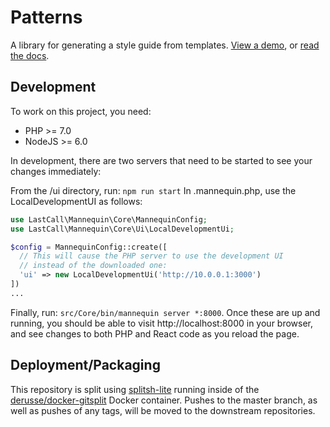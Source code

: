 Patterns
========

A library for generating a style guide from templates. [View a demo](https://demo.mannequin.io), or [read the docs](https://mannequin.io).

Development
-----------

To work on this project, you need:

- PHP >= 7.0
- NodeJS >= 6.0

In development, there are two servers that need to be started to see your changes immediately:

From the /ui directory, run: `npm run start`
In .mannequin.php, use the LocalDevelopmentUI as follows:
```php
use LastCall\Mannequin\Core\MannequinConfig;
use LastCall\Mannequin\Core\Ui\LocalDevelopmentUi;

$config = MannequinConfig::create([
  // This will cause the PHP server to use the development UI
  // instead of the downloaded one:
  'ui' => new LocalDevelopmentUi('http://10.0.0.1:3000')
])
...
```
Finally, run: `src/Core/bin/mannequin server *:8000`.  Once these are up and running, you should be able to visit http://localhost:8000 in your browser, and see changes to both PHP and React code as you reload the page.

Deployment/Packaging
--------------------

This repository is split using [splitsh-lite](https://github.com/splitsh/lite) running inside of the [derusse/docker-gitsplit](https://github.com/jderusse/docker-gitsplit) Docker container.  Pushes to the master branch, as well as pushes of any tags, will be moved to the downstream repositories.